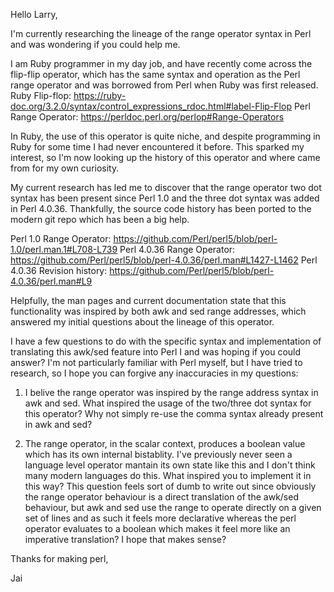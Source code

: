 Hello Larry,

I'm currently researching the lineage of the range operator syntax in Perl
and was wondering if you could help me.

I am Ruby programmer in my day job, and have recently come across the flip-flip
operator, which has the same syntax and operation as the Perl range operator and
was borrowed from Perl when Ruby was first released.
Ruby Flip-flop: https://ruby-doc.org/3.2.0/syntax/control_expressions_rdoc.html#label-Flip-Flop
Perl Range Operator: https://perldoc.perl.org/perlop#Range-Operators

In Ruby, the use of this operator is quite niche, and despite programming in
Ruby for some time I had never encountered it before. This sparked my interest,
so I'm now looking up the history of this operator and where came from for my
own curiosity.

My current research has led me to discover that the range operator two dot
syntax  has been present since Perl 1.0 and the three dot syntax was added in
Perl 4.0.36. Thankfully, the source code history has been ported to the modern
git repo which has been a big help.

Perl 1.0 Range Operator: https://github.com/Perl/perl5/blob/perl-1.0/perl.man.1#L708-L739
Perl 4.0.36 Range Operator: https://github.com/Perl/perl5/blob/perl-4.0.36/perl.man#L1427-L1462
Perl 4.0.36 Revision history: https://github.com/Perl/perl5/blob/perl-4.0.36/perl.man#L9

Helpfully, the man pages and current documentation state that this functionality
was inspired by both awk and sed range addresses, which answered my initial
questions about the lineage of this operator.

I have a few questions to do with the specific syntax and implementation
of translating this awk/sed feature into Perl I and was hoping if you could
answer? I'm not particularly familiar with Perl myself, but I have tried to
research, so I hope you can forgive any inaccuracies in my questions:

1. I belive the range operator was inspired by the range address syntax in
awk and sed. What inspired the usage of the two/three dot syntax for this
operator? Why not simply re-use the comma syntax already present in awk and sed?

2. The range operator, in the scalar context, produces a boolean value which has
its own internal bistablity. I've previously never seen a language level
operator mantain its own state like this and I don't think many modern languages
do this. What inspired you to implement it in this way?
This question feels sort of dumb to write out since obviously the range operator
behaviour is a direct translation of the awk/sed behaviour, but awk and sed
use the range to operate directly on a given set of lines and as such it feels
more declarative whereas the perl operator evaluates to a boolean which makes it
feel more like an imperative translation?
I hope that makes sense?

Thanks for making perl,

Jai

